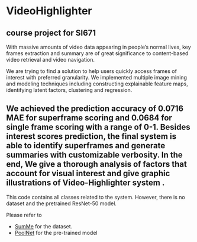 # VideoHighlighter
course project for SI671
---

With massive amounts of video data appearing in people’s normal lives, key frames extraction and summary are of great significance to content-based video retrieval and video navigation. 
    
We are trying to find a solution to help users quickly access frames of interest with preferred granularity. We implemented multiple image mining and modeling techniques including constructing explainable feature maps, identifying latent factors, clustering and regression.

We achieved the prediction accuracy of 0.0716 MAE for superframe scoring and 0.0684 for single frame scoring with a range of 0-1. Besides interest scores prediction, the final system is able to identify superframes and generate summaries with customizable verbosity. In the end, We give a thorough analysis of factors that account for visual interest and give graphic illustrations of Video-Highlighter system . 
---

This code contains all classes related to the system. However, there is no dataset and the pretrained ResNet-50 model. 

Please refer to 

- [SumMe](https://gyglim.github.io/me/vsum/index.html) for the dataset.
- [PoolNet](https://github.com/backseason/PoolNet) for the pre-trained model


